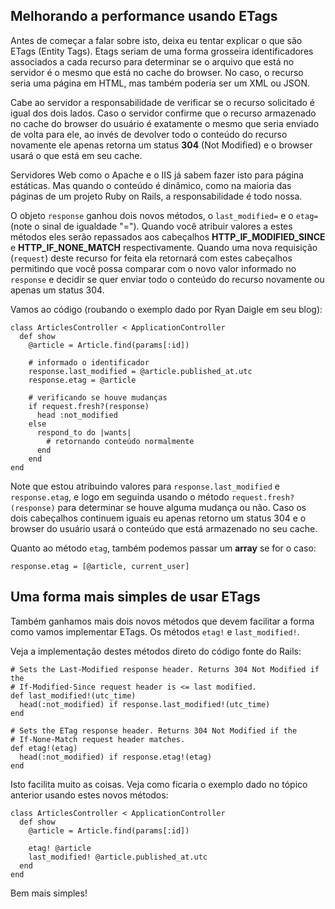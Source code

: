 ## Melhorando a performance usando ETags

Antes de começar a falar sobre isto, deixa eu tentar explicar o que são ETags (Entity Tags). Etags seriam de uma forma grosseira identificadores associados a cada recurso para determinar se o arquivo que está no servidor é o mesmo que está no cache do browser. No caso, o recurso seria uma página em HTML, mas também poderia ser um XML ou JSON.

Cabe ao servidor a responsabilidade de verificar se o recurso solicitado é igual dos dois lados. Caso o servidor confirme que o recurso armazenado no cache do browser do usuário é exatamente o mesmo que seria enviado de volta para ele, ao invés de devolver todo o conteúdo do recurso novamente ele apenas retorna um status **304** (Not Modified) e o browser usará o que está em seu cache.

Servidores Web como o Apache e o IIS já sabem fazer isto para página estáticas. Mas quando o conteúdo é dinâmico, como na maioria das páginas de um projeto Ruby on Rails, a responsabilidade é todo nossa.

O objeto `response` ganhou dois novos métodos, o `last_modified=` e o `etag=` (note o sinal de igualdade "="). Quando você atribuir valores a estes métodos eles serão repassados aos cabeçalhos **HTTP\_IF\_MODIFIED\_SINCE** e **HTTP\_IF\_NONE\_MATCH** respectivamente. Quando uma nova requisição (`request`) deste recurso for feita ela retornará com estes cabeçalhos permitindo que você possa comparar com o novo valor informado no `response` e decidir se quer enviar todo o conteúdo do recurso novamente ou apenas um status 304.

Vamos ao código (roubando o exemplo dado por Ryan Daigle em seu blog):

	class ArticlesController < ApplicationController
	  def show
	    @article = Article.find(params[:id])

	    # informado o identificador
	    response.last_modified = @article.published_at.utc
	    response.etag = @article

	    # verificando se houve mudanças
	    if request.fresh?(response)
	      head :not_modified
	    else
	      respond_to do |wants|
	        # retornando conteúdo normalmente
	      end
	    end
	end

Note que estou atribuindo valores para `response.last_modified` e `response.etag`, e logo em seguinda usando o método `request.fresh?(response)` para determinar se houve alguma mudança ou não. Caso os dois cabeçalhos continuem iguais eu apenas retorno um status 304 e o browser do usuário usará o conteúdo que está armazenado no seu cache.

Quanto ao método `etag`, também podemos passar um **array** se for o caso:

	response.etag = [@article, current_user]

## Uma forma mais simples de usar ETags

Também ganhamos mais dois novos métodos que devem facilitar a forma como vamos implementar ETags. Os métodos `etag!` e `last_modified!`.

Veja a implementação destes métodos direto do código fonte do Rails:

	# Sets the Last-Modified response header. Returns 304 Not Modified if the
	# If-Modified-Since request header is <= last modified.
	def last_modified!(utc_time)
	  head(:not_modified) if response.last_modified!(utc_time)
	end

	# Sets the ETag response header. Returns 304 Not Modified if the
	# If-None-Match request header matches.
	def etag!(etag)
	  head(:not_modified) if response.etag!(etag)
	end

Isto facilita muito as coisas. Veja como ficaria o exemplo dado no tópico anterior usando estes novos métodos:

	class ArticlesController < ApplicationController
	  def show
	    @article = Article.find(params[:id])

	    etag! @article
	    last_modified! @article.published_at.utc
	  end
	end

Bem mais simples!
